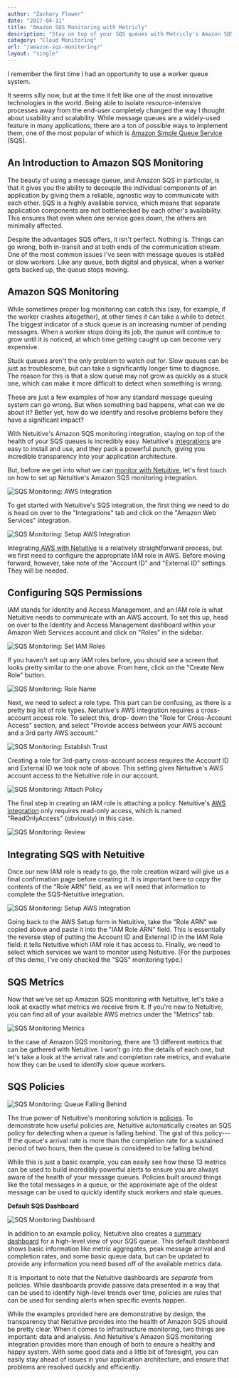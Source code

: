 ```yaml
---
author: "Zachary Flower"
date: "2017-04-11"
title: "Amazon SQS Monitoring with Metricly"
description: "Stay on top of your SQS queues with Metricly's Amazon SQS monitoring. Easy to install & use, Metricly offers unmatched insight into your AWS architecture."
category: "Cloud Monitoring"
url: "/amazon-sqs-monitoring/"
layout: "single"
---
```


I remember the first time I had an opportunity to use a worker queue system.

It seems silly now, but at the time it felt like one of the most innovative technologies in the world. Being able to isolate resource-intensive processes away from the end-user completely changed the way I thought about usability and scalability. While message queues are a widely-used feature in many applications, there are a ton of possible ways to implement them, one of the most popular of which is [Amazon Simple Queue Service](https://aws.amazon.com/sqs/) (SQS).

An Introduction to Amazon SQS Monitoring
----------------------------------------

The beauty of using a message queue, and Amazon SQS in particular, is that it gives you the ability to decouple the individual components of an application by giving them a reliable, agnostic way to communicate with each other. SQS is a highly available service, which means that separate application components are not bottlenecked by each other's availability. This ensures that even when one service goes down, the others are minimally affected.

Despite the advantages SQS offers, it isn't perfect. Nothing is. Things can go wrong, both in-transit and at both ends of the communication stream. One of the most common issues I've seen with message queues is stalled or slow workers. Like any queue, both digital and physical, when a worker gets backed up, the queue stops moving.

Amazon SQS Monitoring
---------------------

While sometimes proper log monitoring can catch this (say, for example, if the worker crashes altogether), at other times it can take a while to detect. The biggest indicator of a stuck queue is an increasing number of pending messages. When a worker stops doing its job, the queue will continue to grow until it is noticed, at which time getting caught up can become very expensive.

Stuck queues aren't the only problem to watch out for. Slow queues can be just as troublesome, but can take a significantly longer time to diagnose. The reason for this is that a slow queue may not grow as quickly as a stuck one, which can make it more difficult to detect when something is wrong.

These are just a few examples of how any standard message queuing system can go wrong. But when something bad happens, what can we do about it? Better yet, how do we identify and resolve problems before they have a significant impact?

With Netuitive's Amazon SQS monitoring integration, staying on top of the health of your SQS queues is incredibly easy. Netuitive's [integrations](/integrations) are easy to install and use, and they pack a powerful punch, giving you incredible transparency into your application architecture.

But, before we get into what we can [monitor with Netuitive](/product), let's first touch on how to set up Netuitive's Amazon SQS monitoring integration.

![SQS Monitoring: AWS Integration](https://s3-us-west-2.amazonaws.com/com-netuitive-app-usw2-public/wp-content/uploads/2017/07/SetUpAWSIntegration-1024x304.png)

To get started with Netuitive's SQS integration, the first thing we need to do is head on over to the "Integrations" tab and click on the "Amazon Web Services" integration.

![SQS Monitoring: Setup AWS Integration](https://s3-us-west-2.amazonaws.com/com-netuitive-app-usw2-public/wp-content/uploads/2017/07/SetUpAWSIntegration2.png)

Integrating[ AWS with Netuitive](/getting-started-netuitive-aws) is a relatively straightforward process, but we first need to configure the appropriate IAM role in AWS. Before moving forward, however, take note of the "Account ID" and "External ID" settings. They will be needed.

Configuring SQS Permissions
---------------------------

IAM stands for Identity and Access Management, and an IAM role is what Netuitive needs to communicate with an AWS account. To set this up, head on over to the Identity and Access Management dashboard within your Amazon Web Services account and click on "Roles" in the sidebar.

![SQS Monitoring: Set IAM Roles](https://s3-us-west-2.amazonaws.com/com-netuitive-app-usw2-public/wp-content/uploads/2017/07/IAMRoles-1024x156.png)

If you haven't set up any IAM roles before, you should see a screen that looks pretty similar to the one above. From here, click on the "Create New Role" button.

![SQS Monitoring: Role Name](https://s3-us-west-2.amazonaws.com/com-netuitive-app-usw2-public/wp-content/uploads/2017/07/Role-Name.png)

Next, we need to select a role type. This part can be confusing, as there is a pretty big list of role types. Netuitive's AWS integration requires a cross-account access role. To select this, drop- down the "Role for Cross-Account Access" section, and select "Provide access between your AWS account and a 3rd party AWS account."

![SQS Monitoring: Establish Trust](https://s3-us-west-2.amazonaws.com/com-netuitive-app-usw2-public/wp-content/uploads/2017/07/Establish-Trust-1024x171.png)

Creating a role for 3rd-party cross-account access requires the Account ID and External ID we took note of above. This setting gives Netuitive's AWS account access to the Netuitive role in our account.

![SQS Monitoring: Attach Policy](https://s3-us-west-2.amazonaws.com/com-netuitive-app-usw2-public/wp-content/uploads/2017/07/AttachPolicy-1024x585.png)

The final step in creating an IAM role is attaching a policy. Netuitive's [AWS integration](/aws-monitoring-best-practices-using-pre-configured-dashboards) only requires read-only access, which is named "ReadOnlyAccess" (obviously) in this case.

![SQS Monitoring: Review](https://s3-us-west-2.amazonaws.com/com-netuitive-app-usw2-public/wp-content/uploads/2017/07/Review.png)

Integrating SQS with Netuitive
------------------------------

Once our new IAM role is ready to go, the role creation wizard will give us a final confirmation page before creating it. It is important here to copy the contents of the "Role ARN" field, as we will need that information to complete the SQS-Netuitive integration.

![SQS Monitoring: Setup AWS Integration](https://s3-us-west-2.amazonaws.com/com-netuitive-app-usw2-public/wp-content/uploads/2017/07/SetUpAWSIntegration2.png)

Going back to the AWS Setup form in Netuitive, take the "Role ARN" we copied above and paste it into the "IAM Role ARN" field. This is essentially the reverse step of putting the Account ID and External ID in the IAM Role field; it tells Netuitive which IAM role it has access to. Finally, we need to select which services we want to monitor using Netuitive. (For the purposes of this demo, I've only checked the "SQS" monitoring type.)

SQS Metrics
-----------

Now that we've set up Amazon SQS monitoring with Netuitive, let's take a look at exactly what metrics we receive from it. If you're new to Netuitive, you can find all of your available AWS metrics under the "Metrics" tab.

![SQS Monitoring Metrics](https://s3-us-west-2.amazonaws.com/com-netuitive-app-usw2-public/wp-content/uploads/2017/07/SQS-Metrics-1024x717.png)

In the case of Amazon SQS monitoring, there are 13 different metrics that can be gathered with Netuitive. I won't go into the details of each one, but let's take a look at the arrival rate and completion rate metrics, and evaluate how they can be used to identify slow queue workers.

SQS Policies
------------

![SQS Monitoring: Queue Falling Behind](https://s3-us-west-2.amazonaws.com/com-netuitive-app-usw2-public/wp-content/uploads/2017/07/SQS-Queue-Falling-Behind.png)

The true power of Netuitive's monitoring solution is [policies](/reduce-alert-multi-criteria-policies). To demonstrate how useful policies are, Netuitive automatically creates an SQS policy for detecting when a queue is falling behind. The gist of this policy---If the queue's arrival rate is more than the completion rate for a sustained period of two hours, then the queue is considered to be falling behind.

While this is just a basic example, you can easily see how those 13 metrics can be used to build incredibly powerful alerts to ensure you are always aware of the health of your message queues. Policies built around things like the total messages in a queue, or the approximate age of the oldest message can be used to quickly identify stuck workers and stale queues.

**Default SQS Dashboard**

![SQS Monitoring Dashboard](https://s3-us-west-2.amazonaws.com/com-netuitive-app-usw2-public/wp-content/uploads/2017/07/SQS-Dashboard-1024x537.png)

In addition to an example policy, Netuitive also creates a [summary dashboard](/devops-dashboard-best-practices) for a high-level view of your SQS queue. This default dashboard shows basic information like metric aggregates, peak message arrival and completion rates, and some basic queue data, but can be updated to provide any information you need based off of the available metrics data.

It is important to note that the Netuitive dashboards are *separate* from policies. While dashboards provide passive data presented in a way that can be used to identify high-level trends over time, policies are rules that can be used for sending alerts when specific events happen.

While the examples provided here are demonstrative by design, the transparency that Netuitive provides into the health of Amazon SQS should be pretty clear. When it comes to infrastructure monitoring, two things are important: data and analysis. And Netuitive's Amazon SQS monitoring integration provides more than enough of both to ensure a healthy and happy system. With some good data and a little bit of foresight, you can easily stay ahead of issues in your application architecture, and ensure that problems are resolved quickly and efficiently.
